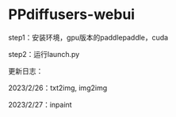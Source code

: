 # PPdiffusers-webui

step1：安装环境，gpu版本的paddlepaddle，cuda

step2：运行launch.py

更新日志：

2023/2/26：txt2img, img2img

2023/2/27：inpaint
